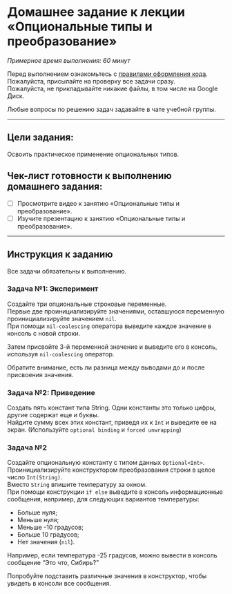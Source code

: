 # Домашнее задание к лекции «Опциональные типы и преобразование»

_Примерное время выполнения: 60 минут_

Перед выполнением ознакомьтесь с [правилами оформления кода](https://github.com/netology-code/codestyle/blob/master/swift/README.md).  
Пожалуйста, присылайте на проверку все задачи сразу.  
Пожалуйста, не прикладывайте никакие файлы, в том числе на Google Диск.  

Любые вопросы по решению задач задавайте в чате учебной группы.

_______
## Цели задания:

Освоить практическое применение опциональных типов.

## Чек-лист готовности к выполнению домашнего задания:

- [ ] Просмотрите видео к занятию «Опциональные типы и преобразование».
- [ ] Изучите презентацию к занятию «Опциональные типы и преобразование».

----------------------

## Инструкция к заданию
Все задачи обязательны к выполнению.

### Задача №1: Эксперимент

Создайте три опциональные строковые переменные.  
Первые две проинициализируйте значениями, оставшуюся переменную проинициализируйте значением `nil`.  
При помощи `nil-coalescing` оператора выведите каждое значение в консоль с новой строки.

Затем присвойте 3-й переменной значение и выведите его в консоль, используя `nil-coalescing` оператор.

Обратите внимание, есть ли разница между выводами до и после присвоения значения.  
  
### Задача №2: Приведение

Создать пять констант типа String. Одни константы это только цифры, другие содержат еще и буквы.  
Найдите сумму всех этих констант, приведя их к `Int` и выведите ее на экран.
(Используйте `optional binding` и `forced unwrapping`)

### Задача №2

Создайте опциональную константу с типом данных `Optional<Int>`.  
Проинициализируйте конструктором преобразования строки в целое число `Int(String)`.  
Вместо `String` впишите температуру за окном.  
При помощи конструкции `if else` выведите в консоль информационные сообщения, например, для следующих вариантов температуры:
  * Больше нуля;
  * Меньше нуля;
  * Меньше -10 градусов;
  * Больше 10 градусов;
  * Нет значения (`nil`).

Например, если температура -25 градусов, можно вывести в консоль сообщение “Это что, Сибирь?”

Попробуйте подставить различные значения в конструктор, чтобы увидеть в консоли все сообщения.
